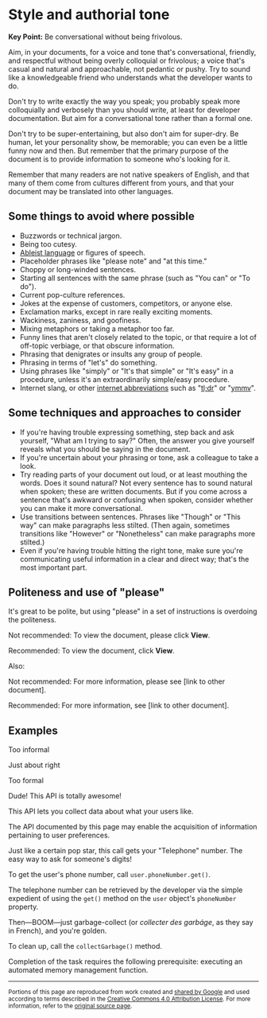# Style and authorial tone

**Key Point:** Be conversational without being frivolous.

Aim, in your documents, for a voice and tone that's conversational, friendly,
and respectful without being overly colloquial or frivolous; a voice that's
casual and natural and approachable, not pedantic or pushy. Try to sound like a
knowledgeable friend who understands what the developer wants to do.

Don't try to write exactly the way you speak; you probably speak more
colloquially and verbosely than you should write, at least for developer
documentation. But aim for a conversational tone rather than a formal one.

Don't try to be super-entertaining, but also don't aim for super-dry. Be human,
let your personality show, be memorable; you can even be a little funny now and
then. But remember that the primary purpose of the document is to provide
information to someone who's looking for it.

Remember that many readers are not native speakers of English, and that many of
them come from cultures different from yours, and that your document may be
translated into other languages.

## Some things to avoid where possible

- Buzzwords or technical jargon.
- Being too cutesy.
- [Ableist language](inclusive-documentation.md#ableist-language) or figures of
  speech.
- Placeholder phrases like "please note" and "at this time."
- Choppy or long-winded sentences.
- Starting all sentences with the same phrase (such as "You can" or "To do").
- Current pop-culture references.
- Jokes at the expense of customers, competitors, or anyone else.
- Exclamation marks, except in rare really exciting moments.
- Wackiness, zaniness, and goofiness.
- Mixing metaphors or taking a metaphor too far.
- Funny lines that aren't closely related to the topic, or that require a lot of
  off-topic verbiage, or that obscure information.
- Phrasing that denigrates or insults any group of people.
- Phrasing in terms of "let's" do something.
- Using phrases like "simply" or "It's that simple" or "It's easy" in a
  procedure, unless it's an extraordinarily simple/easy procedure.
- Internet slang, or other [internet abbreviations](abbreviations.md#dont-use)
  such as "[tl;dr](word-list.md#tldr)" or "[ymmv](word-list.md#ymmv)".

## Some techniques and approaches to consider

- If you're having trouble expressing something, step back and ask yourself,
  "What am I trying to say?" Often, the answer you give yourself reveals what
  you should be saying in the document.
- If you're uncertain about your phrasing or tone, ask a colleague to take a
  look.
- Try reading parts of your document out loud, or at least mouthing the words.
  Does it sound natural? Not every sentence has to sound natural when spoken;
  these are written documents. But if you come across a sentence that's awkward
  or confusing when spoken, consider whether you can make it more
  conversational.
- Use transitions between sentences. Phrases like "Though" or "This way" can
  make paragraphs less stilted. (Then again, sometimes transitions like
  "However" or "Nonetheless" can make paragraphs more stilted.)
- Even if you're having trouble hitting the right tone, make sure you're
  communicating useful information in a clear and direct way; that's the most
  important part.

## Politeness and use of "please"

It's great to be polite, but using "please" in a set of instructions is
overdoing the politeness.

Not recommended: To view the document, please click **View**.

Recommended: To view the document, click **View**.

Also:

Not recommended: For more information, please see \[link to other document].

Recommended: For more information, see \[link to other document].

## Examples

Too informal

Just about right

Too formal

Dude! This API is totally awesome!

This API lets you collect data about what your users like.

The API documented by this page may enable the acquisition of information
pertaining to user preferences.

Just like a certain pop star, this call gets your "Telephone" number. The easy
way to ask for someone's digits!

To get the user's phone number, call `user.phoneNumber.get()`.

The telephone number can be retrieved by the developer via the simple expedient
of using the `get()` method on the `user` object's `phoneNumber` property.

Then—BOOM—just garbage-collect (or _collecter des garbáge_, as they say in
French), and you're golden.

To clean up, call the `collectGarbage()` method.

Completion of the task requires the following prerequisite: executing an
automated memory management function.

---

<small>Portions of this page are reproduced from work created and
[shared by Google](https://developers.google.com/readme/policies/) and used
according to terms described in the
[Creative Commons 4.0 Attribution License](https://creativecommons.org/licenses/by/4.0/).
For more information, refer to the
[original source page](https://developers.google.com/style/tone).</small>
